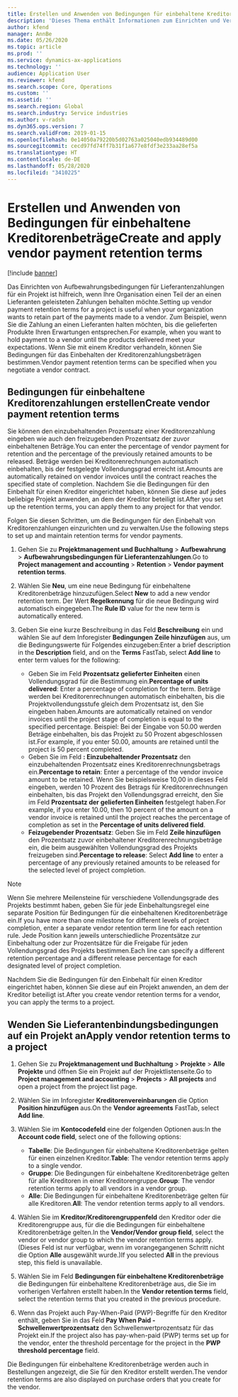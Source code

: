 ```yaml
---
title: Erstellen und Anwenden von Bedingungen für einbehaltene Kreditorenbeträge
description: 'Dieses Thema enthält Informationen zum Einrichten und Verwalten von Bedingungen für einbehaltene Kreditorenbeträge:'
author: kfend
manager: AnnBe
ms.date: 05/26/2020
ms.topic: article
ms.prod: ''
ms.service: dynamics-ax-applications
ms.technology: ''
audience: Application User
ms.reviewer: kfend
ms.search.scope: Core, Operations
ms.custom: ''
ms.assetid: ''
ms.search.region: Global
ms.search.industry: Service industries
ms.author: v-radsh
ms.dyn365.ops.version: 7
ms.search.validFrom: 2019-01-15
ms.openlocfilehash: 0e14050a79220b5d02763a025040edb934489d00
ms.sourcegitcommit: cecd97fd74ff7b31f1a677e8fdf3e233aa28ef5a
ms.translationtype: HT
ms.contentlocale: de-DE
ms.lasthandoff: 05/28/2020
ms.locfileid: "3410225"
---
```

# <a name="create-and-apply-vendor-payment-retention-terms"></a><span data-ttu-id="b5b65-103">Erstellen und Anwenden von Bedingungen für einbehaltene Kreditorenbeträge</span><span class="sxs-lookup"><span data-stu-id="b5b65-103">Create and apply vendor payment retention terms</span></span>

[!include [banner](../includes/banner.md)] 

<span data-ttu-id="b5b65-104">Das Einrichten von Aufbewahrungsbedingungen für Lieferantenzahlungen für ein Projekt ist hilfreich, wenn Ihre Organisation einen Teil der an einen Lieferanten geleisteten Zahlungen behalten möchte.</span><span class="sxs-lookup"><span data-stu-id="b5b65-104">Setting up vendor payment retention terms for a project is useful when your organization wants to retain part of the payments made to a vendor.</span></span> <span data-ttu-id="b5b65-105">Zum Beispiel, wenn Sie die Zahlung an einen Lieferanten halten möchten, bis die gelieferten Produkte Ihren Erwartungen entsprechen.</span><span class="sxs-lookup"><span data-stu-id="b5b65-105">For example, when you want to hold payment to a vendor until the products delivered meet your expectations.</span></span> <span data-ttu-id="b5b65-106">Wenn Sie mit einem Kreditor verhandeln, können Sie Bedingungen für das Einbehalten der Kreditorenzahlungsbeträgen bestimmen.</span><span class="sxs-lookup"><span data-stu-id="b5b65-106">Vendor payment retention terms can be specified when you negotiate a vendor contract.</span></span>

## <a name="create-vendor-payment-retention-terms"></a><span data-ttu-id="b5b65-107">Bedingungen für einbehaltene Kreditorenzahlungen erstellen</span><span class="sxs-lookup"><span data-stu-id="b5b65-107">Create vendor payment retention terms</span></span>

<span data-ttu-id="b5b65-108">Sie können den einzubehaltenden Prozentsatz einer Kreditorenzahlung eingeben wie auch den freizugebenden Prozentsatz der zuvor einbehaltenen Beträge.</span><span class="sxs-lookup"><span data-stu-id="b5b65-108">You can enter the percentage of vendor payment for retention and the percentage of the previously retained amounts to be released.</span></span> <span data-ttu-id="b5b65-109">Beträge werden bei Kreditorenrechnungen automatisch einbehalten, bis der festgelegte Vollendungsgrad erreicht ist.</span><span class="sxs-lookup"><span data-stu-id="b5b65-109">Amounts are automatically retained on vendor invoices until the contract reaches the specified state of completion.</span></span> <span data-ttu-id="b5b65-110">Nachdem Sie die Bedingungen für den Einbehalt für einen Kreditor eingerichtet haben, können Sie diese auf jedes beliebige Projekt anwenden, an dem der Kreditor beteiligt ist.</span><span class="sxs-lookup"><span data-stu-id="b5b65-110">After you set up the retention terms, you can apply them to any project for that vendor.</span></span>

<span data-ttu-id="b5b65-111">Folgen Sie diesen Schritten, um die Bedingungen für den Einbehalt von Kreditorenzahlungen einzurichten und zu verwalten.</span><span class="sxs-lookup"><span data-stu-id="b5b65-111">Use the following steps to set up and maintain retention terms for vendor payments.</span></span> 

1. <span data-ttu-id="b5b65-112">Gehen Sie zu **Projektmanagement und Buchhaltung** > **Aufbewahrung** > **Aufbewahrungsbedingungen für Lieferantenzahlungen**.</span><span class="sxs-lookup"><span data-stu-id="b5b65-112">Go to **Project management and accounting** > **Retention** > **Vendor payment retention terms**.</span></span>
2. <span data-ttu-id="b5b65-113">Wählen Sie **Neu**, um eine neue Bedingung für einbehaltene Kreditorenbeträge hinzuzufügen.</span><span class="sxs-lookup"><span data-stu-id="b5b65-113">Select **New** to add a new vendor retention term.</span></span> <span data-ttu-id="b5b65-114">Der Wert **Regelkennung** für die neue Bedingung wird automatisch eingegeben.</span><span class="sxs-lookup"><span data-stu-id="b5b65-114">The **Rule ID** value for the new term is automatically entered.</span></span> 
3. <span data-ttu-id="b5b65-115">Geben Sie eine kurze Beschreibung in das Feld **Beschreibung** ein und wählen Sie auf dem Inforegister **Bedingungen** **Zeile hinzufügen** aus, um die Bedingungswerte für Folgendes einzugeben:</span><span class="sxs-lookup"><span data-stu-id="b5b65-115">Enter a brief description in the **Description** field, and on the **Terms** FastTab, select **Add line** to enter term values for the following:</span></span>

   - <span data-ttu-id="b5b65-116">Geben Sie im Feld **Prozentsatz gelieferter Einheiten** einen Vollendungsgrad für die Bestimmung ein.</span><span class="sxs-lookup"><span data-stu-id="b5b65-116">**Percentage of units delivered**: Enter a percentage of completion for the term.</span></span> <span data-ttu-id="b5b65-117">Beträge werden bei Kreditorenrechnungen automatisch einbehalten, bis die Projektvollendungsstufe gleich dem Prozentsatz ist, den Sie eingeben haben.</span><span class="sxs-lookup"><span data-stu-id="b5b65-117">Amounts are automatically retained on vendor invoices until the project stage of completion is equal to the specified percentage.</span></span> <span data-ttu-id="b5b65-118">Beispiel: Bei der Eingabe von 50.00 werden Beträge einbehalten, bis das Projekt zu 50 Prozent abgeschlossen ist.</span><span class="sxs-lookup"><span data-stu-id="b5b65-118">For example, if you enter 50.00, amounts are retained until the project is 50 percent completed.</span></span>
   - <span data-ttu-id="b5b65-119">Geben Sie im Feld **: Einzubehaltender Prozentsatz** den einzubehaltenden Prozentsatz eines Kreditorenrechnungsbetrags ein.</span><span class="sxs-lookup"><span data-stu-id="b5b65-119">**Percentage to retain**: Enter a percentage of the vendor invoice amount to be retained.</span></span> <span data-ttu-id="b5b65-120">Wenn Sie beispielsweise 10,00 in dieses Feld eingeben, werden 10 Prozent des Betrags für Kreditorenrechnungen einbehalten, bis das Projekt den Vollendungsgrad erreicht, den Sie im Feld **Prozentsatz der gelieferten Einheiten** festgelegt haben.</span><span class="sxs-lookup"><span data-stu-id="b5b65-120">For example, if you enter 10.00, then 10 percent of the amount on a vendor invoice is retained until the project reaches the percentage of completion as set in the **Percentage of units delivered field**.</span></span>
   - <span data-ttu-id="b5b65-121">**Feizugebender Prozentsatz**: Geben Sie im Feld **Zeile hinzufügen** den Prozentsatz zuvor einbehaltener Kreditorenrechnungsbeträge ein, die beim ausgewählten Vollendungsgrad des Projekts freizugeben sind.</span><span class="sxs-lookup"><span data-stu-id="b5b65-121">**Percentage to release**: Select **Add line** to enter a percentage of any previously retained amounts to be released for the selected level of project completion.</span></span>

> [!NOTE]
> <span data-ttu-id="b5b65-122">Wenn Sie mehrere Meilensteine für verschiedene Vollendungsgrade des Projekts bestimmt haben, geben Sie für jede Einbehaltungsregel eine separate Position für Bedingungen für die einbehaltenen Kreditorenbeträge ein.</span><span class="sxs-lookup"><span data-stu-id="b5b65-122">If you have more than one milestone for different levels of project completion, enter a separate vendor retention term line for each retention rule.</span></span> <span data-ttu-id="b5b65-123">Jede Position kann jeweils unterschiedliche Prozentsätze zur Einbehaltung oder zur Prozentsätze für die Freigabe für jeden Vollendungsgrad des Projekts bestimmen.</span><span class="sxs-lookup"><span data-stu-id="b5b65-123">Each line can specify a different retention percentage and a different release percentage for each designated level of project completion.</span></span>

<span data-ttu-id="b5b65-124">Nachdem Sie die Bedingungen für den Einbehalt für einen Kreditor eingerichtet haben, können Sie diese auf ein Projekt anwenden, an dem der Kreditor beteiligt ist.</span><span class="sxs-lookup"><span data-stu-id="b5b65-124">After you create vendor retention terms for a vendor, you can apply the terms to a project.</span></span>

## <a name="apply-vendor-retention-terms-to-a-project"></a><span data-ttu-id="b5b65-125">Wenden Sie Lieferantenbindungsbedingungen auf ein Projekt an</span><span class="sxs-lookup"><span data-stu-id="b5b65-125">Apply vendor retention terms to a project</span></span>

1. <span data-ttu-id="b5b65-126">Gehen Sie zu **Projektmanagement und Buchhaltung** > **Projekte** > **Alle Projekte** und öffnen Sie ein Projekt auf der Projektlistenseite.</span><span class="sxs-lookup"><span data-stu-id="b5b65-126">Go to **Project management and accounting** > **Projects** > **All projects** and open a project from the project list page.</span></span>
2. <span data-ttu-id="b5b65-127">Wählen Sie im Inforegister **Kreditorenvereinbarungen** die Option **Position hinzufügen** aus.</span><span class="sxs-lookup"><span data-stu-id="b5b65-127">On the **Vendor agreements** FastTab, select **Add line**.</span></span>
3. <span data-ttu-id="b5b65-128">Wählen Sie im **Kontocodefeld** eine der folgenden Optionen aus:</span><span class="sxs-lookup"><span data-stu-id="b5b65-128">In the **Account code field**, select one of the following options:</span></span> 

   - <span data-ttu-id="b5b65-129">**Tabelle**: Die Bedingungen für einbehaltene Kreditorenbeträge gelten für einen einzelnen Kreditor.</span><span class="sxs-lookup"><span data-stu-id="b5b65-129">**Table**: The vendor retention terms apply to a single vendor.</span></span>
   - <span data-ttu-id="b5b65-130">**Gruppe**: Die Bedingungen für einbehaltene Kreditorenbeträge gelten für alle Kreditoren in einer Kreditorengruppe.</span><span class="sxs-lookup"><span data-stu-id="b5b65-130">**Group**: The vendor retention terms apply to all vendors in a vendor group.</span></span>
   - <span data-ttu-id="b5b65-131">**Alle**: Die Bedingungen für einbehaltene Kreditorenbeträge gelten für alle Kreditoren.</span><span class="sxs-lookup"><span data-stu-id="b5b65-131">**All**: The vendor retention terms apply to all vendors.</span></span>

4. <span data-ttu-id="b5b65-132">Wählen Sie im **Kreditor/Kreditorengruppenfeld** den Kreditor oder die Kreditorengruppe aus, für die die Bedingungen für einbehaltene Kreditorenbeträge gelten.</span><span class="sxs-lookup"><span data-stu-id="b5b65-132">In the **Vendor/Vendor group field**, select the vendor or vendor group to which the vendor retention terms apply.</span></span> <span data-ttu-id="b5b65-133">(Dieses Feld ist nur verfügbar, wenn im vorangegangenen Schritt nicht die Option **Alle** ausgewählt wurde.)</span><span class="sxs-lookup"><span data-stu-id="b5b65-133">If you selected **All** in the previous step, this field is unavailable.</span></span>
5. <span data-ttu-id="b5b65-134">Wählen Sie im Feld **Bedingungen für einbehaltene Kreditorenbeträge** die Bedingungen für einbehaltene Kreditorenbeträge aus, die Sie im vorherigen Verfahren erstellt haben.</span><span class="sxs-lookup"><span data-stu-id="b5b65-134">In the **Vendor retention terms** field, select the retention terms that you created in the previous procedure.</span></span>
6. <span data-ttu-id="b5b65-135">Wenn das Projekt auch Pay-When-Paid (PWP)-Begriffe für den Kreditor enthält, geben Sie in das Feld **Pay When Paid - Schwellenwertprozentsatz** den Schwellenwertprozentsatz für das Projekt ein.</span><span class="sxs-lookup"><span data-stu-id="b5b65-135">If the project also has pay-when-paid (PWP) terms set up for the vendor, enter the threshold percentage for the project in the **PWP threshold percentage** field.</span></span>

<span data-ttu-id="b5b65-136">Die Bedingungen für einbehaltene Kreditorenbeträge werden auch in Bestellungen angezeigt, die Sie für den Kreditor erstellt werden.</span><span class="sxs-lookup"><span data-stu-id="b5b65-136">The vendor retention terms are also displayed on purchase orders that you create for the vendor.</span></span>
